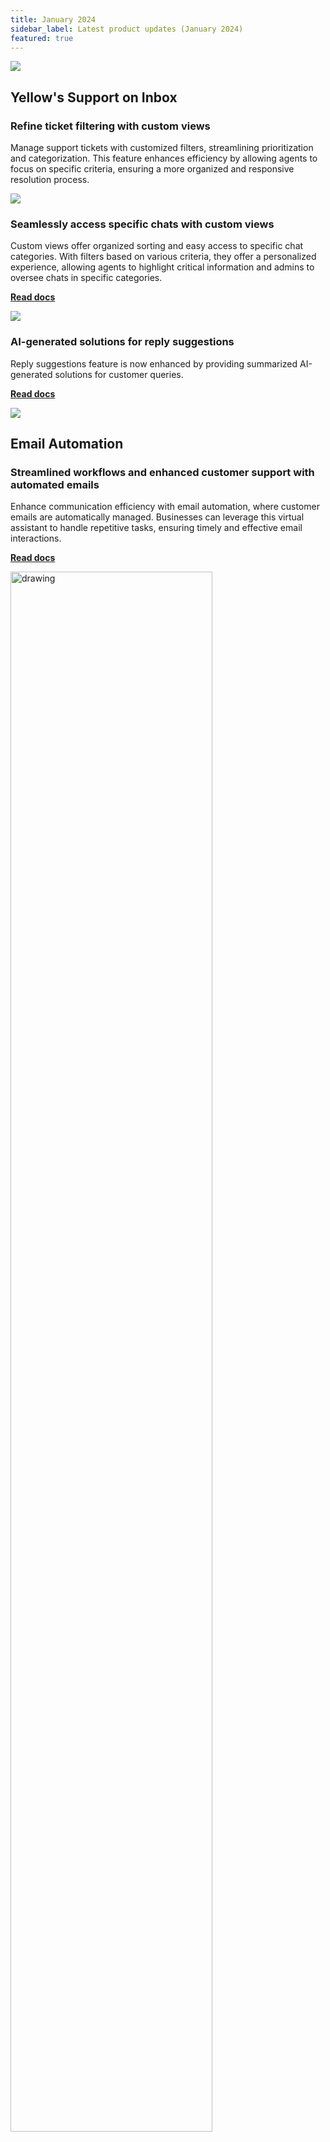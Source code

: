 ```yaml
---
title: January 2024
sidebar_label: Latest product updates (January 2024)
featured: true
---
```


![](https://i.imgur.com/hIGEIJL.png)

## Yellow's Support on Inbox

### Refine ticket filtering with custom views 

Manage support tickets with customized filters, streamlining prioritization and categorization. This feature enhances efficiency by allowing agents to focus on specific criteria, ensuring a more organized and responsive resolution process.

![](https://i.imgur.com/3QaklhO.png)


### Seamlessly access specific chats with custom views 

Custom views offer organized sorting and easy access to specific chat categories. With filters based on various criteria, they offer a personalized experience, allowing agents to highlight critical information and admins to oversee chats in specific categories.
 
**[Read docs](https://docs.yellow.ai/docs/platform_concepts/inbox/chats/customview)**

![](https://i.imgur.com/zjtD8t8.png)

### AI-generated solutions for reply suggestions

Reply suggestions feature is now enhanced by providing summarized AI-generated solutions for customer queries.

**[Read docs](https://docs.yellow.ai/docs/platform_concepts/inbox/chats/genai#reply-suggestions-for-conversation-improvement)**

![](https://i.imgur.com/hP9CG0q.png)

## Email Automation

### Streamlined workflows and enhanced customer support with automated emails

Enhance communication efficiency with email automation, where customer emails are automatically managed. Businesses can leverage this virtual assistant to handle repetitive tasks, ensuring timely and effective email interactions.

**[Read docs](https://docs.yellow.ai/docs/platform_concepts/emailautomation)** 

<img src="https://i.imgur.com/5G0GUER.png" alt="drawing" width="80%"/>

## Yellow-G

Tailor your bot's tone to match your preferred response style. Yellow.ai provides four distinct tones, allowing you to customize your bot's interactions with the users. 

**[Read docs](https://docs.yellow.ai/docs/platform_concepts/studio/kb/advancedsettings#set-tone-for-your-bot-responses)**


The tones are as follows:

| Tones               | Descriptions                                                  | Example                                                          |
|---------------------|---------------------------------------------------------------|------------------------------------------------------------------|
| Empathetic          | Responds in a way that acknowledges and reflects the user's emotions.              | <img src="https://i.imgur.com/J41xQmE.png" alt="drawing" width="70%"/>                   |
| Formal              | Uses a professional and formal tone in responses.          | <img src="https://i.imgur.com/fTfC4JQ.png" alt="drawing" width="70%"/>                |
| Short Answers       | Conveys information concisely with brief responses and minimal descriptions. | <img src="https://i.imgur.com/V7UUsvi.png" alt="drawing" width="70%"/>                   |
| Instructions based  | Provides responses in a clear instructional format.            | <img src="https://i.imgur.com/xn3jBdH.png" alt="drawing" width="70%"/>  |



### Automate fallback messages for proactive suggestions 

This feature lets the bot show the closest best options as a fallback when the bot does not understand user queries. The fallback message can be customized based on your preference.

[**Read docs**](https://docs.yellow.ai/docs/platform_concepts/studio/kb/advancedsettings#automate-fallback-for-your-bot)


**Fallback message:**

<img src="https://i.imgur.com/E5TIZkO.png" alt="drawing" width="50%"/>

**Result:**

<img src="https://i.imgur.com/v1D5hUQ.png" alt="drawing" width="50%"/>

### Introducing Prompt Executor node for real-time responses

Use the Prompt Executor node to retrieve real-time responses from a language model and showcase them to your users. 

**[Read docs](https://docs.yellow.ai/docs/platform_concepts/studio/build/nodes/action-nodes#113-prompt-executor-node)**

![](https://i.imgur.com/CxfWe3Y.gif)

### Improved bot logs for simplified debugging 

The debug logs will now be accessible real-time for **Sandbox** and **Staging** directly from the ongoing conversation. For **Production**, it will be available 15 minutes after the conversation ends.

[**Read docs**](https://docs.yellow.ai/docs/platform_concepts/studio/build/bot-logs)

## Reporting & Analytics 

### Introducing Group by feature for Integer columns

When dealing with a column containing integer values, you can use the Group By feature. Without adding buckets, the generated data will be extensive, including all the integer numbers present in the table.

**[Read docs](https://docs.yellow.ai/docs/platform_concepts/growth/dataexplorer/sumarize#group-by)**

<img src="https://i.imgur.com/OXaOX1B.png" alt="drawing" width="60%"/>

### Introducing Knowledgebase report

You can use DataExplorer to review queries handled by the Knowledge Base (query-answer pairs), visualize deflection rates, and analyze resolution rates. This provides insights into ongoing processes, helping agents in identifying areas of failure.

**[Read docs](https://docs.yellow.ai/docs/cookbooks/insights/eventdescriptions#knowledge-base-report-table)**

![](https://i.imgur.com/R5QGPDl.png)

## Channels/Support

### Domain whitelisting for controlled access and robust protection

Domain whitelisting allows you to secure your chatbot and ensures chatbot acces only in authorized domains. It prevents unauthorized users from copying the script and embedding the bot on their websites and Mobile SDK apps (Android and iOS apps).

**[Read docs](https://docs.yellow.ai/docs/platform_concepts/channelConfiguration/domain-whitelisting)**

<img src="https://i.imgur.com/VDKGR9u.png" alt="drawing" width="70%"/>
